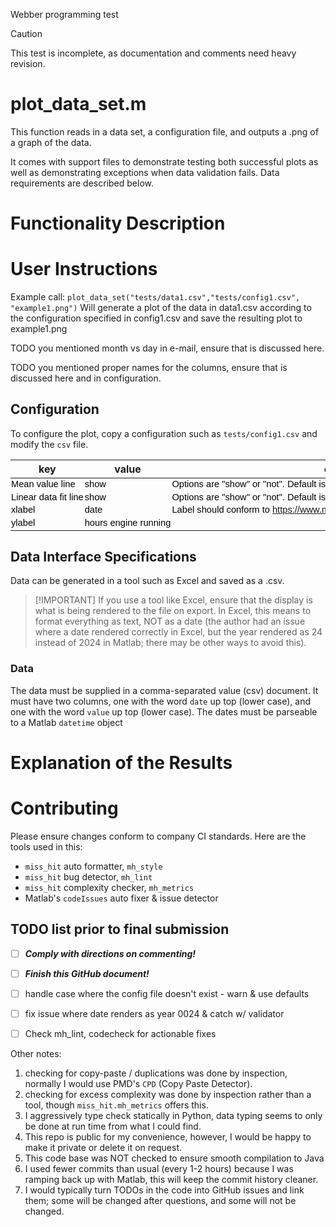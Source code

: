 Webber programming test

> [!Caution]
> This test is incomplete, as documentation and comments need heavy revision.


# plot_data_set.m
This function reads in a data set, a configuration file, and outputs a
.png of a graph of the data.

It comes with support files to demonstrate testing both successful plots
as well as demonstrating exceptions when data validation fails. Data
requirements are described below.

# Functionality Description


# User Instructions  
Example call:
`plot_data_set("tests/data1.csv","tests/config1.csv", "example1.png")`
Will generate a plot of the data in data1.csv according to the
configuration specified in config1.csv and save the resulting plot to
example1.png

TODO you mentioned month vs day in e-mail, ensure that is discussed here.

TODO you mentioned proper names for the columns, ensure that is discussed
here and in configuration.

## Configuration
To configure the plot, copy a configuration such as `tests/config1.csv`
and modify the `csv` file.

<html xmlns:v="urn:schemas-microsoft-com:vml"
xmlns:o="urn:schemas-microsoft-com:office:office"
xmlns:x="urn:schemas-microsoft-com:office:excel"
xmlns="http://www.w3.org/TR/REC-html40">

<head>

<meta name=ProgId content=Excel.Sheet>
<meta name=Generator content="Microsoft Excel 15">
<link id=Main-File rel=Main-File
href="file:///C:/Users/dev/AppData/Local/Temp/msohtmlclip1/01/clip.htm">
<link rel=File-List
href="file:///C:/Users/dev/AppData/Local/Temp/msohtmlclip1/01/clip_filelist.xml">
<style>
<!--table
	{mso-displayed-decimal-separator:"\.";
	mso-displayed-thousand-separator:"\,";}
@page
	{margin:.75in .7in .75in .7in;
	mso-header-margin:.3in;
	mso-footer-margin:.3in;}
tr
	{mso-height-source:auto;}
col
	{mso-width-source:auto;}
br
	{mso-data-placement:same-cell;}
td
	{padding-top:1px;
	padding-right:1px;
	padding-left:1px;
	mso-ignore:padding;
	color:black;
	font-size:11.0pt;
	font-weight:400;
	font-style:normal;
	text-decoration:none;
	font-family:"Aptos Narrow", sans-serif;
	mso-font-charset:0;
	mso-number-format:General;
	text-align:general;
	vertical-align:bottom;
	border:none;
	mso-background-source:auto;
	mso-pattern:auto;
	mso-protection:locked visible;
	white-space:nowrap;
	mso-rotate:0;}
.xl65
	{font-weight:700;
	font-family:Arial, sans-serif;
	mso-font-charset:0;
	background:#D9D9D9;
	mso-pattern:black none;}
.xl66
	{font-family:Arial, sans-serif;
	mso-font-charset:0;}
.xl67
	{text-align:left;
	white-space:normal;}
-->
</style></head>
<body link="#467886" vlink="#96607D">

key | value | comment
-- | -- | --
Mean value line | show | Options are "show" or "not". Default is   "not". Using default will log a warning.
Linear data fit line | show | Options are "show" or "not". Default is   "not". Using default will log a warning.
xlabel | date | Label should conform   to     https://www.mathworks.com/help/matlab/titles-and-labels.html
ylabel | hours engine running

</body></html>


## Data Interface Specifications
Data can be generated in a tool such as Excel and saved as a .csv.

> [!IMPORTANT] If you use a tool like Excel, ensure that the
display is what is being rendered to the file on export. In Excel, this
means to format everything as text, NOT as a date (the author had an issue
where a date rendered correctly in Excel, but the year rendered as 24
instead of 2024 in Matlab; there may be other ways to avoid this).

### Data
The data must be supplied in a comma-separated value (csv) document.
It must have two columns, one with the word `date` up top (lower case),
and one with the word `value` up top (lower case). The dates must be
parseable to a Matlab `datetime` object

# Explanation of the Results

# Contributing
Please ensure changes conform to company CI standards.
Here are the tools used in this:
- `miss_hit` auto formatter, `mh_style`
- `miss_hit` bug detector, `mh_lint`
- `miss_hit` complexity checker, `mh_metrics`
- Matlab's `codeIssues` auto fixer & issue detector

## TODO list prior to final submission
- [ ] ***Comply with directions on commenting!***
- [ ] ***Finish this GitHub document!***
- [ ] handle case where the config file doesn't exist - warn & use defaults
- [ ] fix issue where date renders as year 0024 & catch w/ validator 
- [ ] Check mh_lint, codecheck for actionable fixes


Other notes:
1. checking for copy-paste / duplications was done by inspection, normally 
I would use PMD's `CPD` (Copy Paste Detector).
2. checking for excess complexity was done by inspection rather than a
tool, though `miss_hit.mh_metrics` offers this.
3. I aggressively type check statically in Python, data typing seems to
only be done at run time from what I could find.
4. This repo is public for my convenience, however, I would be happy to
make it private or delete it on request.
5. This code base was NOT checked to ensure smooth compilation to Java
6. I used fewer commits than usual (every 1-2 hours) because I was ramping
back up with Matlab, this will keep the commit history cleaner.
7. I would typically turn TODOs in the code into GitHub issues and link
them; some will be changed after questions, and some will not be changed.